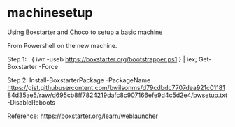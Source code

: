 # machinesetup
Using Boxstarter and Choco to setup a basic machine

From Powershell on the new machine.

Step 1: . { iwr -useb https://boxstarter.org/bootstrapper.ps1 } | iex; Get-Boxstarter -Force

Step 2: Install-BoxstarterPackage -PackageName https://gist.githubusercontent.com/bwilsonms/d79cdbdc7707dea921c0118184d35ae5/raw/d695cb8ff7824219dafc8c907166efe9d4c5d2e4/bwsetup.txt -DisableReboots



Reference: https://boxstarter.org/learn/weblauncher

